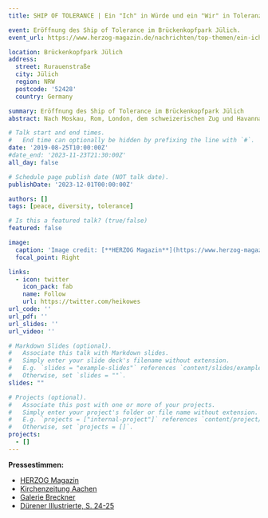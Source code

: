 ```yaml
---
title: SHIP OF TOLERANCE | Ein "Ich" in Würde und ein "Wir" in Toleranz

event: Eröffnung des Ship of Tolerance im Brückenkopfpark Jülich.
event_url: https://www.herzog-magazin.de/nachrichten/top-themen/ein-ich-in-wuerde-und-ein-wir-in-toleranz/

location: Brückenkopfpark Jülich
address:
  street: Rurauenstraße
  city: Jülich
  region: NRW
  postcode: '52428'
  country: Germany

summary: Eröffnung des Ship of Tolerance im Brückenkopfpark Jülich
abstract: Nach Moskau, Rom, London, dem schweizerischen Zug und Havanna ist Jülich der erste dauerhafte Heimathafen in Deutschland für das weltumspannende Kunst-Projekt für Toleranz und Menschlichkeit, „Ship of Tolerance“ des russischen Künstlerpaares Kabakow. Den Festakt zur Einweihung gestaltete das Vossenacker „Ex-Art Musiktheater“ des Franziskus-Gymnasiums. (Dorothée Schenk)

# Talk start and end times.
#   End time can optionally be hidden by prefixing the line with `#`.
date: '2019-08-25T10:00:00Z'
#date_end: '2023-11-23T21:30:00Z'
all_day: false

# Schedule page publish date (NOT talk date).
publishDate: '2023-12-01T00:00:00Z'

authors: []
tags: [peace, diversity, tolerance]

# Is this a featured talk? (true/false)
featured: false

image:
  caption: 'Image credit: [**HERZOG Magazin**](https://www.herzog-magazin.de/nachrichten/top-themen/ein-ich-in-wuerde-und-ein-wir-in-toleranz/)'
  focal_point: Right

links:
  - icon: twitter
    icon_pack: fab
    name: Follow
    url: https://twitter.com/heikowes
url_code: ''
url_pdf: ''
url_slides: ''
url_video: ''

# Markdown Slides (optional).
#   Associate this talk with Markdown slides.
#   Simply enter your slide deck's filename without extension.
#   E.g. `slides = "example-slides"` references `content/slides/example-slides.md`.
#   Otherwise, set `slides = ""`.
slides: ""

# Projects (optional).
#   Associate this post with one or more of your projects.
#   Simply enter your project's folder or file name without extension.
#   E.g. `projects = ["internal-project"]` references `content/project/deep-learning/index.md`.
#   Otherwise, set `projects = []`.
projects:
  - []
---
```


**Pressestimmen:** 
- [HERZOG Magazin](https://www.herzog-magazin.de/nachrichten/top-themen/ein-ich-in-wuerde-und-ein-wir-in-toleranz/)
- [Kirchenzeitung Aachen](https://kirchenzeitung-aachen.de/a-blog/Segel-setzen-fuer-Frieden/)
- [Galerie Breckner](https://www.galerie-breckner.de/ilya-emilia-kabakov-ship-of-tolerance-premiere-in-juelich/)
- [Dürener Illustrierte, S. 24-25](https://www.duerener.info/ausgaben/duerener_1909.pdf)